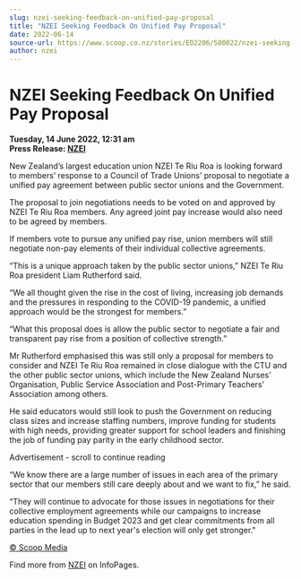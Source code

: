```yaml
---
slug: nzei-seeking-feedback-on-unified-pay-proposal
title: "NZEI Seeking Feedback On Unified Pay Proposal"
date: 2022-06-14
source-url: https://www.scoop.co.nz/stories/ED2206/S00022/nzei-seeking-feedback-on-unified-pay-proposal.htm
author: nzei
---
```

NZEI Seeking Feedback On Unified Pay Proposal
=============================================

**Tuesday, 14 June 2022, 12:31 am**  
**Press Release: [NZEI](https://info.scoop.co.nz/NZEI)**

New Zealand’s largest education union NZEI Te Riu Roa is looking forward to members’ response to a Council of Trade Unions’ proposal to negotiate a unified pay agreement between public sector unions and the Government.

The proposal to join negotiations needs to be voted on and approved by NZEI Te Riu Roa members. Any agreed joint pay increase would also need to be agreed by members.

If members vote to pursue any unified pay rise, union members will still negotiate non-pay elements of their individual collective agreements.

“This is a unique approach taken by the public sector unions,” NZEI Te Riu Roa president Liam Rutherford said.

“We all thought given the rise in the cost of living, increasing job demands and the pressures in responding to the COVID-19 pandemic, a unified approach would be the strongest for members.”

“What this proposal does is allow the public sector to negotiate a fair and transparent pay rise from a position of collective strength.”

Mr Rutherford emphasised this was still only a proposal for members to consider and NZEI Te Riu Roa remained in close dialogue with the CTU and the other public sector unions, which include the New Zealand Nurses’ Organisation, Public Service Association and Post-Primary Teachers’ Association among others.

He said educators would still look to push the Government on reducing class sizes and increase staffing numbers, improve funding for students with high needs, providing greater support for school leaders and finishing the job of funding pay parity in the early childhood sector.

Advertisement - scroll to continue reading





“We know there are a large number of issues in each area of the primary sector that our members still care deeply about and we want to fix,” he said.

“They will continue to advocate for those issues in negotiations for their collective employment agreements while our campaigns to increase education spending in Budget 2023 and get clear commitments from all parties in the lead up to next year's election will only get stronger."

[© Scoop Media](http://www.scoop.co.nz/about/terms.html)

Find more from [NZEI](https://info.scoop.co.nz/NZEI) on InfoPages.
